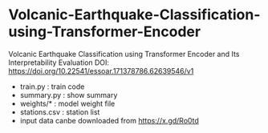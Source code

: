 # Volcanic-Earthquake-Classification-using-Transformer-Encoder
Volcanic Earthquake Classification using Transformer Encoder and Its Interpretability Evaluation
DOI: https://doi.org/10.22541/essoar.171378786.62639546/v1

- train.py : train code
- summary.py : show summary
- weights/* : model weight file
- stations.csv : station list
- input data canbe downloaded from https://x.gd/Ro0td
